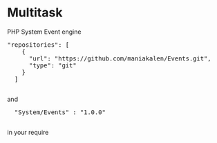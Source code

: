 # Multitask
PHP System Event engine
<pre>
"repositories": [
    {
      "url": "https://github.com/maniakalen/Events.git",
      "type": "git"
    }
  ]
  </pre>
  and 
  <pre>
  "System/Events" : "1.0.0"
  </pre>
  in your require
